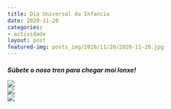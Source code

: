 ```yaml
---
title: Día Universal da Infancia
date: 2020-11-20
categories:
- actividade
layout: post
featured-img: posts_img/2020/11/20/2020-11-20.jpg
---
```

 <h5 class="center header text_h2">

 <!--more-->

Súbete o noso tren para chegar moi lonxe!

<div class="row">
    <div class="col s12 m4">
		<img class="responsive-img" src="{{ site.baseurl }}/posts_img/2020/11/20/2020-11-200.jpg">
</div>

<div class="row">
    <div class="col s12 m4">
		<img class="responsive-img" src="{{ site.baseurl }}/posts_img/2020/11/20/2020-11-2000.jpg">
</div>

<div class="row">
    <div class="col s12 m4">
		<img class="responsive-img" src="{{ site.baseurl }}/posts_img/2020/11/20/2020-11-20000.jpg">
</div>
